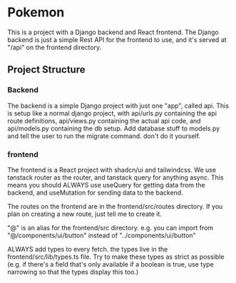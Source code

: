# Pokemon

This is a project with a Django backend and React frontend.
The Django backend is just a simple Rest API for the frontend to use, and it's served at "/api" on the frontend directory.

## Project Structure
### Backend
The backend is a simple Django project with just one "app", called api.
This is setup like a normal django project, with api/urls.py containing the api route definitions, api/views.py containing the actual api code, and api/models.py containing the db setup.
Add database stuff to models.py and tell the user to run the migrate command. don't do it yourself.

### frontend
The frontend is a React project with shadcn/ui and tailwindcss. 
We use tanstack router as the router, and tanstack query for anything async. 
This means you should ALWAYS use useQuery for getting data from the backend, and useMutation for sending data to the backend.

The routes on the frontend are in the frontend/src/routes directory. 
If you plan on creating a new route, just tell me to create it.

"@" is an alias for the frontend/src directory. e.g. you can import from "@/components/ui/button" instead of "../components/ui/button"

ALWAYS add types to every fetch. the types live in the frontend/src/lib/types.ts file. Try to make these types as strict as possible (e.g. if there's a field that's only available if a boolean is true, use type narrowing so that the types display this too.)

